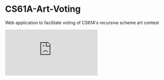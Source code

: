 # CS61A-Art-Voting
Web application to facilitate voting of CS61A's recursive scheme art contest

![Screenshot](http://img.colinschoen.com/image.php?di=H2LC)
